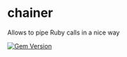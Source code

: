 # chainer
Allows to pipe Ruby calls in a nice way

[![Gem Version](https://badge.fury.io/rb/chainer.svg)](https://badge.fury.io/rb/chainer)
